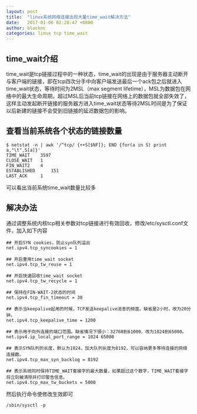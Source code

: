 ```yaml
---
layout: post
title:  "linux系统网络连接出现大量time_wait解决方法"
date:   2017-01-06 02:28:47 +0800
author: blacknc
categories: linux tcp time_wait
---
```


## time_wait介绍

  time_wait是tcp链接过程中的一种状态，time_wait的出现是由于服务器主动断开与客户端的链接，即在tcp四次分手中向客户端发送最后一个ack包之后就进入time_wait状态，等待时间为2MSL（max segment lifetime），MSL为数据包在网络中的最大生命周期，超过MSL后当前tcp链接在网络上的数据包就全部失效了，这样主动发起断开链接的服务器方进入time_wait状态等待2MSL时间是为了保证以后新建的链接不会受到旧链接的延迟数据包的影响。

## 查看当前系统各个状态的链接数量

```
$ netstat -n | awk '/^tcp/ {++S[$NF]}; END {for(a in S) print a,"\t",S[a]}'
TIME_WAIT 	 3597
CLOSE_WAIT 	 1
FIN_WAIT2 	 4
ESTABLISHED 	 151
LAST_ACK 	 1
```
可以看出当前系统time_wait数量比较多

## 解决办法

通过调整系统内核tcp相关参数对tcp链接进行有效回收，修改/etc/sysctl.conf文件，加入如下内容

```
## 开启SYN cookies，防止syn队列溢出
net.ipv4.tcp_syncookies = 1

## 开启重用time_wait socket
net.ipv4.tcp_tw_reuse = 1

## 开启快速回收time_wait socket
net.ipv4.tcp_tw_recycle = 1

## 保持在FIN-WAIT-2状态的时间
net.ipv4.tcp_fin_timeout = 30

## 表示当keepalive起用的时候，TCP发送keepalive消息的频度。缺省是2小时，改为20分钟。
net.ipv4.tcp_keepalive_time = 1200

## 表示用于向外连接的端口范围。缺省情况下很小：32768到61000，改为1024到65000。
net.ipv4.ip_local_port_range = 1024 65000

## 表示SYN队列的长度，默认为1024，加大队列长度为8192，可以容纳更多等待连接的网络连接数。
net.ipv4.tcp_max_syn_backlog = 8192

## 表示系统同时保持TIME_WAIT套接字的最大数量，如果超过这个数字，TIME_WAIT套接字将立刻被清除并打印警告信息。
net.ipv4.tcp_max_tw_buckets = 5000
```

然后执行命令使修改生效即可

`/sbin/sysctl -p`
